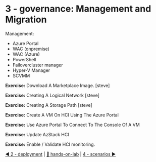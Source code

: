 # 3 - governance:  Management and Migration

Management:  
- Azure Portal
- WAC (onpremise)
- WAC (Azure)
- PowerShell
- Failovercluster manager
- Hyper-V Manager
- SCVMM

**Exercise:** Download A Marketplace Image.
[steve]

**Exercise:**  Creating A Logical Network
[steve]

**Exercise:**  Creating A Storage Path
[steve]


**Exercise:** Create A VM On HCI Using The Azure Portal

**Exercise:** Use Azure Portal To Connect To The Console Of A VM

**Exercise:** Update AzStack HCI

**Exercise:** Enable / Validate HCI monitoring.

[◀ 2 - deployment](../2%20-%20deployment/readme.md) | [🔼 hands-on-lab](../readme.md) | [4 - scenarios ▶](../4%20-%20scenarios/readme.md)